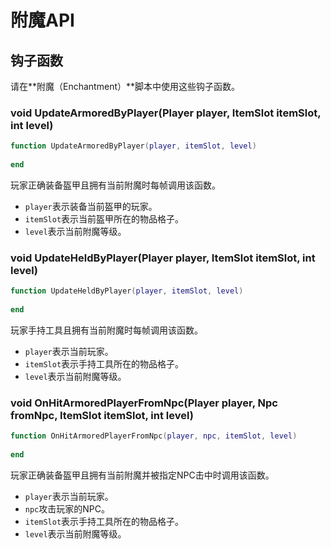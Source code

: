 # 附魔API

## 钩子函数

请在**附魔（Enchantment）**脚本中使用这些钩子函数。

### void UpdateArmoredByPlayer\(Player player, ItemSlot itemSlot, int level\)

```lua
function UpdateArmoredByPlayer(player, itemSlot, level)
    
end
```

玩家正确装备盔甲且拥有当前附魔时每帧调用该函数。

* `player`表示装备当前盔甲的玩家。
* `itemSlot`表示当前盔甲所在的物品格子。
* `level`表示当前附魔等级。

### void UpdateHeldByPlayer\(Player player, ItemSlot itemSlot, int level\)

```lua
function UpdateHeldByPlayer(player, itemSlot, level)
    
end
```

玩家手持工具且拥有当前附魔时每帧调用该函数。

* `player`表示当前玩家。
* `itemSlot`表示手持工具所在的物品格子。
* `level`表示当前附魔等级。

### void OnHitArmoredPlayerFromNpc\(Player player, Npc fromNpc, ItemSlot itemSlot, int level\)

```lua
function OnHitArmoredPlayerFromNpc(player, npc, itemSlot, level)
    
end
```

玩家正确装备盔甲且拥有当前附魔并被指定NPC击中时调用该函数。

* `player`表示当前玩家。
* `npc`攻击玩家的NPC。
* `itemSlot`表示手持工具所在的物品格子。
* `level`表示当前附魔等级。

